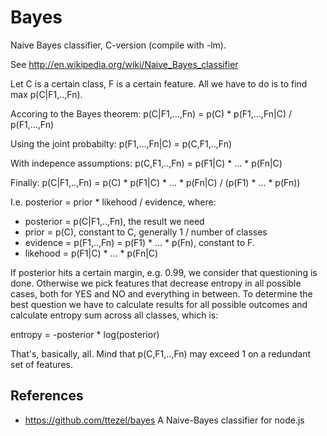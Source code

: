 # Bayes

Naive Bayes classifier, C-version (compile with -lm).

See http://en.wikipedia.org/wiki/Naive_Bayes_classifier

Let C is a certain class, F is a certain feature. All we have to do is to find max p(C|F1,..,Fn).

Accoring to the Bayes theorem: p(C|F1,...,Fn) = p(C) * p(F1,...,Fn|C) / p(F1,...,Fn)

Using the joint probabilty: p(F1,...,Fn|C) = p(C,F1,..,Fn)

With indepence assumptions: p(C,F1,..,Fn) = p(F1|C) * ... * p(Fn|C)

Finally: p(C|F1,..,Fn) = p(C) * p(F1|C) * ... * p(Fn|C) / (p(F1) * ... * p(Fn))

I.e. posterior = prior * likehood / evidence, where:

* posterior = p(C|F1,..,Fn), the result we need
* prior = p(C), constant to C, generally 1 / number of classes
* evidence = p(F1,..,Fn) = p(F1) * ... * p(Fn), constant to F.
* likehood = p(F1|C) * ... * p(Fn|C)

If posterior hits a certain margin, e.g. 0.99, we consider that questioning is done.
Otherwise we pick features that decrease entropy in all possible cases,
both for YES and NO and everything in between.
To determine the best question we have to calculate results for all possible outcomes
and calculate entropy sum across all classes, which is:

entropy = -posterior * log(posterior)

That's, basically, all. Mind that p(C,F1,..,Fn) may exceed 1 on a redundant set of features.


## References

* https://github.com/ttezel/bayes A Naive-Bayes classifier for node.js
